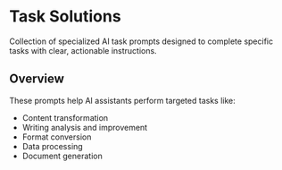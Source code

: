 # Task Solutions

Collection of specialized AI task prompts designed to complete specific tasks with clear, actionable instructions.

## Overview
These prompts help AI assistants perform targeted tasks like:
- Content transformation
- Writing analysis and improvement 
- Format conversion
- Data processing
- Document generation